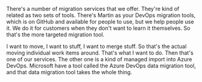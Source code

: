 There's a number of migration services that we offer. They're kind of related as two sets of tools. There's Martin as your DevOps migration tools, which is on GitHub and available for people to use, but we help people use it. We do it for customers when they don't want to learn it themselves. So that's the more targeted migration tool. 

I want to move, I want to stuff, I want to merge stuff. So that's the actual moving individual work items around. That's what I want to do. Then that's one of our services. The other one is a kind of managed import into Azure DevOps. Microsoft have a tool called the Azure DevOps data migration tool, and that data migration tool takes the whole thing.